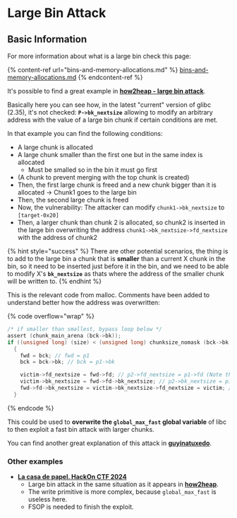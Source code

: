 # Large Bin Attack





## Basic Information

For more information about what is a large bin check this page:

{% content-ref url="bins-and-memory-allocations.md" %}
[bins-and-memory-allocations.md](bins-and-memory-allocations.md)
{% endcontent-ref %}

It's possible to find a great example in [**how2heap - large bin attack**](https://github.com/shellphish/how2heap/blob/master/glibc\_2.35/large\_bin\_attack.c).

Basically here you can see how, in the latest "current" version of glibc (2.35), it's not checked: **`P->bk_nextsize`** allowing to modify an arbitrary address with the value of a large bin chunk if certain conditions are met.

In that example you can find the following conditions:

* A large chunk is allocated
* A large chunk smaller than the first one but in the same index is allocated
  * Must be smalled so in the bin it must go first
* (A chunk to prevent merging with the top chunk is created)
* Then, the first large chunk is freed and a new chunk bigger than it is allocated -> Chunk1 goes to the large bin
* Then, the second large chunk is freed
* Now, the vulnerability: The attacker can modify `chunk1->bk_nextsize` to `[target-0x20]`
* Then, a larger chunk than chunk 2 is allocated, so chunk2 is inserted in the large bin overwriting the address `chunk1->bk_nextsize->fd_nextsize` with the address of  chunk2

{% hint style="success" %}
There are other potential scenarios, the thing is to add to the large bin a chunk that is **smaller** than a current X chunk in the bin, so it need to be inserted just before it in the bin, and we need to be able to modify X's **`bk_nextsize`** as thats where the address of the smaller chunk will be written to.
{% endhint %}

This is the relevant code from malloc. Comments have been added to understand better how the address was overwritten:

{% code overflow="wrap" %}
```c
/* if smaller than smallest, bypass loop below */
assert (chunk_main_arena (bck->bk));
if ((unsigned long) (size) < (unsigned long) chunksize_nomask (bck->bk))
  {
    fwd = bck; // fwd = p1
    bck = bck->bk; // bck = p1->bk 

    victim->fd_nextsize = fwd->fd; // p2->fd_nextsize = p1->fd (Note that p1->fd is p1 as it's the only chunk)
    victim->bk_nextsize = fwd->fd->bk_nextsize; // p2->bk_nextsize = p1->fd->bk_nextsize
    fwd->fd->bk_nextsize = victim->bk_nextsize->fd_nextsize = victim; // p1->fd->bk_nextsize->fd_nextsize = p2
  }
```
{% endcode %}

This could be used to **overwrite the `global_max_fast` global variable** of libc to then exploit a fast bin attack with larger chunks.

You can find another great explanation of this attack in [**guyinatuxedo**](https://guyinatuxedo.github.io/32-largebin\_attack/largebin\_explanation0/index.html).

### Other examples

* [**La casa de papel. HackOn CTF 2024**](https://7rocky.github.io/en/ctf/other/hackon-ctf/la-casa-de-papel/)
  * Large bin attack in the same situation as it appears in [**how2heap**](https://github.com/shellphish/how2heap/blob/master/glibc\_2.35/large\_bin\_attack.c).
  * The write primitive is more complex, because `global_max_fast` is useless here.
  * FSOP is needed to finish the exploit.




